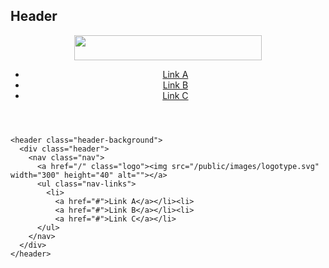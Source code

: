 ## Header

<header class="header-background">
  <div class="header">
    <nav class="nav">
      <a href="/" class="logo"><img src="/public/images/logotype.svg" width="300" height="40" alt=""></a>
      <ul class="nav-links">
        <li>
          <a href="#">Link A</a></li><li>
          <a href="#">Link B</a></li><li>
          <a href="#">Link C</a></li>
      </ul>
    </nav>
  </div>
</header>

    <header class="header-background">
      <div class="header">
        <nav class="nav">
          <a href="/" class="logo"><img src="/public/images/logotype.svg" width="300" height="40" alt=""></a>
          <ul class="nav-links">
            <li>
              <a href="#">Link A</a></li><li>
              <a href="#">Link B</a></li><li>
              <a href="#">Link C</a></li>
          </ul>
        </nav>
      </div>
    </header>